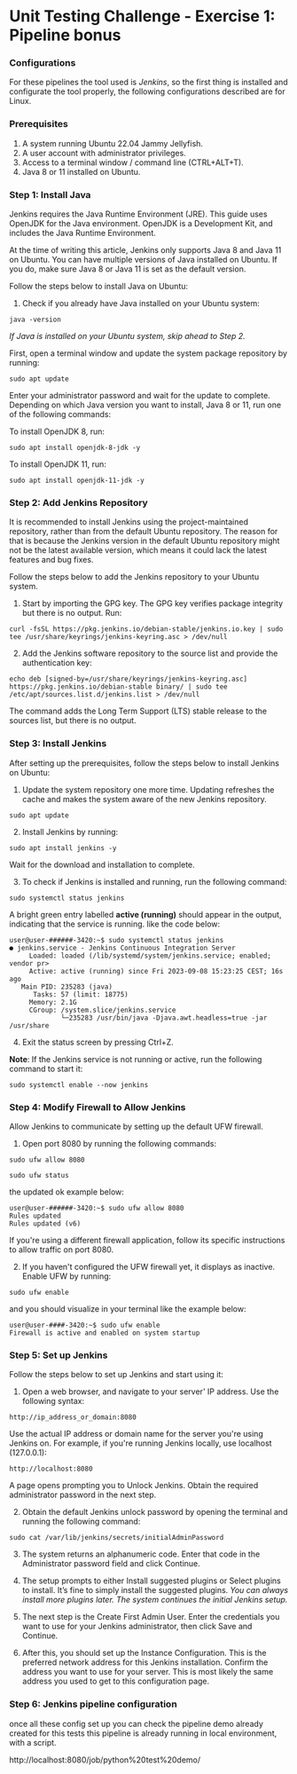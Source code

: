 # Unit Testing Challenge - Exercise 1: Pipeline bonus

### Configurations
For these pipelines the tool used is _Jenkins_, so the first thing is installed and configurate the tool properly, 
the following configurations described are for Linux.

### Prerequisites

1. A system running Ubuntu 22.04 Jammy Jellyfish.
2. A user account with administrator privileges.
3. Access to a terminal window / command line (CTRL+ALT+T).
4. Java 8 or 11 installed on Ubuntu.

### Step 1: Install Java
Jenkins requires the Java Runtime Environment (JRE). This guide uses OpenJDK for the Java environment. OpenJDK is a Development Kit, and includes the Java Runtime Environment.

At the time of writing this article, Jenkins only supports Java 8 and Java 11 on Ubuntu. You can have multiple versions of Java installed on Ubuntu. If you do, make sure Java 8 or Java 11 is set as the default version.

Follow the steps below to install Java on Ubuntu:

1. Check if you already have Java installed on your Ubuntu system:

```
java -version
```

_If Java is installed on your Ubuntu system, skip ahead to Step 2._

First, open a terminal window and update the system package repository by running:

```
sudo apt update
```
Enter your administrator password and wait for the update to complete.
Depending on which Java version you want to install, Java 8 or 11, run one of the following commands:

To install OpenJDK 8, run:
```
sudo apt install openjdk-8-jdk -y
```
To install OpenJDK 11, run:
```
sudo apt install openjdk-11-jdk -y
```
### Step 2: Add Jenkins Repository
It is recommended to install Jenkins using the project-maintained repository, rather than from the default Ubuntu repository. The reason for that is because the Jenkins version in the default Ubuntu repository might not be the latest available version, which means it could lack the latest features and bug fixes.

Follow the steps below to add the Jenkins repository to your Ubuntu system.

1. Start by importing the GPG key. The GPG key verifies package integrity but there is no output. Run:
```
curl -fsSL https://pkg.jenkins.io/debian-stable/jenkins.io.key | sudo tee /usr/share/keyrings/jenkins-keyring.asc > /dev/null
```
2. Add the Jenkins software repository to the source list and provide the authentication key:
```
echo deb [signed-by=/usr/share/keyrings/jenkins-keyring.asc] https://pkg.jenkins.io/debian-stable binary/ | sudo tee /etc/apt/sources.list.d/jenkins.list > /dev/null
```
The command adds the Long Term Support (LTS) stable release to the sources list, but there is no output.

### Step 3: Install Jenkins
After setting up the prerequisites, follow the steps below to install Jenkins on Ubuntu:

1. Update the system repository one more time. Updating refreshes the cache and makes the system aware of the new Jenkins repository.
```
sudo apt update
```
2. Install Jenkins by running:

```
sudo apt install jenkins -y
```
Wait for the download and installation to complete.

3. To check if Jenkins is installed and running, run the following command:

```
sudo systemctl status jenkins
```
A bright green entry labelled **active (running)** should appear in the output, indicating that the service is running.
like the code below:
```
user@user-######-3420:~$ sudo systemctl status jenkins
● jenkins.service - Jenkins Continuous Integration Server
     Loaded: loaded (/lib/systemd/system/jenkins.service; enabled; vendor pr>
     Active: active (running) since Fri 2023-09-08 15:23:25 CEST; 16s ago
   Main PID: 235283 (java)
      Tasks: 57 (limit: 18775)
     Memory: 2.1G
     CGroup: /system.slice/jenkins.service
             └─235283 /usr/bin/java -Djava.awt.headless=true -jar /usr/share
```

4. Exit the status screen by pressing Ctrl+Z.

**Note**: If the Jenkins service is not running or active, run the following command to start it:
```
sudo systemctl enable --now jenkins
```

### Step 4: Modify Firewall to Allow Jenkins
Allow Jenkins to communicate by setting up the default UFW firewall.

1. Open port 8080 by running the following commands:
```
sudo ufw allow 8080
```

```
sudo ufw status
```


the updated ok example below:
```
user@user-######-3420:~$ sudo ufw allow 8080
Rules updated
Rules updated (v6)
```

If you're using a different firewall application, follow its specific instructions to allow traffic on port 8080.

2. If you haven't configured the UFW firewall yet, it displays as inactive. Enable UFW by running:
```
sudo ufw enable
```
and you should visualize in your terminal like the example below:
```
user@user-####-3420:~$ sudo ufw enable
Firewall is active and enabled on system startup
```
### Step 5: Set up Jenkins
Follow the steps below to set up Jenkins and start using it:

1. Open a web browser, and navigate to your server' IP address. Use the following syntax:
```
http://ip_address_or_domain:8080
```

Use the actual IP address or domain name for the server you're using Jenkins on. For example, if you're running Jenkins locally, use localhost (127.0.0.1):

```
http://localhost:8080
```

A page opens prompting you to Unlock Jenkins. Obtain the required administrator password in the next step.

2. Obtain the default Jenkins unlock password by opening the terminal and running the following command:
```
sudo cat /var/lib/jenkins/secrets/initialAdminPassword
```
3. The system returns an alphanumeric code. Enter that code in the Administrator password field and click Continue.

4. The setup prompts to either Install suggested plugins or Select plugins to install. It’s fine to simply install the suggested plugins.
_You can always install more plugins later. The system continues the initial Jenkins setup._

5. The next step is the Create First Admin User. Enter the credentials you want to use for your Jenkins administrator, then click Save and Continue.
   
6.  After this, you should set up the Instance Configuration. This is the preferred network address for this Jenkins installation. Confirm the address you want to use for your server. This is most likely the same address you used to get to this configuration page.

### Step 6: Jenkins pipeline configuration
once all these config set up you can check the pipeline demo already created for this tests
this pipeline is already running in local environment, with a script. 

http://localhost:8080/job/python%20test%20demo/


